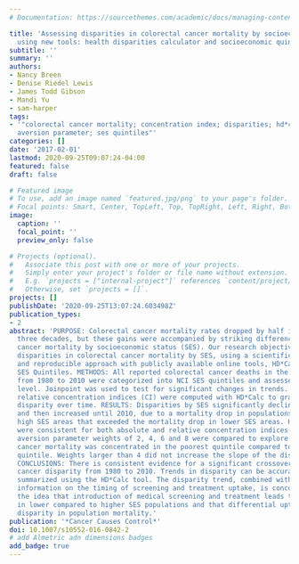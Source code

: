 ```yaml
---
# Documentation: https://sourcethemes.com/academic/docs/managing-content/

title: 'Assessing disparities in colorectal cancer mortality by socioeconomic status
  using new tools: health disparities calculator and socioeconomic quintiles'
subtitle: ''
summary: ''
authors:
- Nancy Breen
- Denise Riedel Lewis
- James Todd Gibson
- Mandi Yu
- sam-harper
tags:
- '"colorectal cancer mortality; concentration index; disparities; hd*calc; inequality
  aversion parameter; ses quintiles"'
categories: []
date: '2017-02-01'
lastmod: 2020-09-25T09:07:24-04:00
featured: false
draft: false

# Featured image
# To use, add an image named `featured.jpg/png` to your page's folder.
# Focal points: Smart, Center, TopLeft, Top, TopRight, Left, Right, BottomLeft, Bottom, BottomRight.
image:
  caption: ''
  focal_point: ''
  preview_only: false

# Projects (optional).
#   Associate this post with one or more of your projects.
#   Simply enter your project's folder or file name without extension.
#   E.g. `projects = ["internal-project"]` references `content/project/deep-learning/index.md`.
#   Otherwise, set `projects = []`.
projects: []
publishDate: '2020-09-25T13:07:24.603498Z'
publication_types:
- 2
abstract: 'PURPOSE: Colorectal cancer mortality rates dropped by half in the past
  three decades, but these gains were accompanied by striking differences in colorectal
  cancer mortality by socioeconomic status (SES). Our research objective is to examine
  disparities in colorectal cancer mortality by SES, using a scientifically rigorous
  and reproducible approach with publicly available online tools, HD*Calc and NCI
  SES Quintiles. METHODS: All reported colorectal cancer deaths in the United States
  from 1980 to 2010 were categorized into NCI SES quintiles and assessed at the county
  level. Joinpoint was used to test for significant changes in trends. Absolute and
  relative concentration indices (CI) were computed with HD*Calc to graph change in
  disparity over time. RESULTS: Disparities by SES significantly declined until 1993-1995,
  and then increased until 2010, due to a mortality drop in populations living in
  high SES areas that exceeded the mortality drop in lower SES areas. HD*Calc results
  were consistent for both absolute and relative concentration indices. Inequality
  aversion parameter weights of 2, 4, 6 and 8 were compared to explore how much colorectal
  cancer mortality was concentrated in the poorest quintile compared to the richest
  quintile. Weights larger than 4 did not increase the slope of the disparities trend.
  CONCLUSIONS: There is consistent evidence for a significant crossover in colorectal
  cancer disparity from 1980 to 2010. Trends in disparity can be accurately and readily
  summarized using the HD*Calc tool. The disparity trend, combined with published
  information on the timing of screening and treatment uptake, is concordant with
  the idea that introduction of medical screening and treatment leads to lower uptake
  in lower compared to higher SES populations and that differential uptake yields
  disparity in population mortality.'
publication: '*Cancer Causes Control*'
doi: 10.1007/s10552-016-0842-2
# add Almetric adn dimensions badges
add_badge: true
---
```

